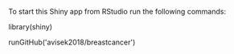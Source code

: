 To start this Shiny app from RStudio run the following commands:

library(shiny)

runGitHub('avisek2018/breastcancer')
